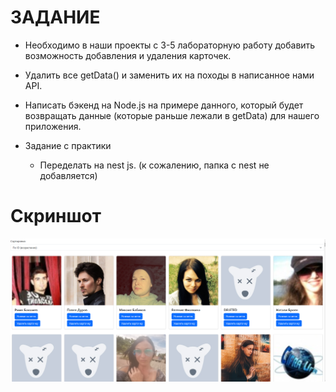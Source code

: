 # ЗАДАНИЕ
- Необходимо в наши проекты с 3-5 лабораторную работу добавить возможность добавления и удаления карточек.
- Удалить все getData() и заменить их на походы в написанное нами API.
- Написать бэкенд на Node.js на примере данного, который будет возвращать данные (которые раньше лежали в getData) для нашего приложения.

- Задание с практики
    - Переделать на nest js. (к сожалению, папка с nest не добавляется)

# Скриншот

![](usual/photo/p1.png)
